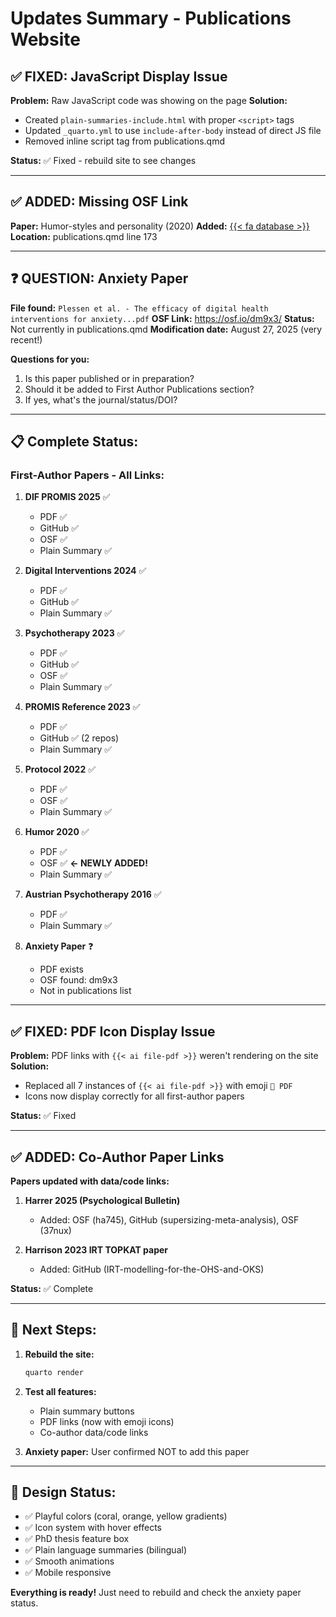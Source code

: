 # Updates Summary - Publications Website

## ✅ FIXED: JavaScript Display Issue

**Problem:** Raw JavaScript code was showing on the page
**Solution:**
- Created `plain-summaries-include.html` with proper `<script>` tags
- Updated `_quarto.yml` to use `include-after-body` instead of direct JS file
- Removed inline script tag from publications.qmd

**Status:** ✅ Fixed - rebuild site to see changes

---

## ✅ ADDED: Missing OSF Link

**Paper:** Humor-styles and personality (2020)
**Added:** [{{< fa database >}}](https://osf.io/6mhe4/)
**Location:** publications.qmd line 173

---

## ❓ QUESTION: Anxiety Paper

**File found:** `Plessen et al. - The efficacy of digital health interventions for anxiety...pdf`
**OSF Link:** https://osf.io/dm9x3/
**Status:** Not currently in publications.qmd
**Modification date:** August 27, 2025 (very recent!)

**Questions for you:**
1. Is this paper published or in preparation?
2. Should it be added to First Author Publications section?
3. If yes, what's the journal/status/DOI?

---

## 📋 Complete Status:

### First-Author Papers - All Links:

1. **DIF PROMIS 2025** ✅
   - PDF ✅
   - GitHub ✅
   - OSF ✅
   - Plain Summary ✅

2. **Digital Interventions 2024** ✅
   - PDF ✅
   - GitHub ✅
   - Plain Summary ✅

3. **Psychotherapy 2023** ✅
   - PDF ✅
   - GitHub ✅
   - OSF ✅
   - Plain Summary ✅

4. **PROMIS Reference 2023** ✅
   - PDF ✅
   - GitHub ✅ (2 repos)
   - Plain Summary ✅

5. **Protocol 2022** ✅
   - PDF ✅
   - OSF ✅
   - Plain Summary ✅

6. **Humor 2020** ✅
   - PDF ✅
   - OSF ✅ **← NEWLY ADDED!**
   - Plain Summary ✅

7. **Austrian Psychotherapy 2016** ✅
   - PDF ✅
   - Plain Summary ✅

8. **Anxiety Paper** ❓
   - PDF exists
   - OSF found: dm9x3
   - Not in publications list

---

## ✅ FIXED: PDF Icon Display Issue

**Problem:** PDF links with `{{< ai file-pdf >}}` weren't rendering on the site
**Solution:**
- Replaced all 7 instances of `{{< ai file-pdf >}}` with emoji `📄 PDF`
- Icons now display correctly for all first-author papers

**Status:** ✅ Fixed

---

## ✅ ADDED: Co-Author Paper Links

**Papers updated with data/code links:**

1. **Harrer 2025 (Psychological Bulletin)**
   - Added: OSF (ha745), GitHub (supersizing-meta-analysis), OSF (37nux)

2. **Harrison 2023 IRT TOPKAT paper**
   - Added: GitHub (IRT-modelling-for-the-OHS-and-OKS)

**Status:** ✅ Complete

---

## 🚀 Next Steps:

1. **Rebuild the site:**
   ```bash
   quarto render
   ```

2. **Test all features:**
   - Plain summary buttons
   - PDF links (now with emoji icons)
   - Co-author data/code links

3. **Anxiety paper:** User confirmed NOT to add this paper

---

## 🎨 Design Status:

- ✅ Playful colors (coral, orange, yellow gradients)
- ✅ Icon system with hover effects
- ✅ PhD thesis feature box
- ✅ Plain language summaries (bilingual)
- ✅ Smooth animations
- ✅ Mobile responsive

**Everything is ready!** Just need to rebuild and check the anxiety paper status.

